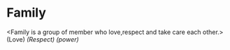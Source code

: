 # Family
<Family is a group of member who love,respect and take care each other.> (Love)
<I love my family because they support me> (Respect)
<they are my strength> (power)
<i get Positive energy from them> 
<I am always ready for them>
